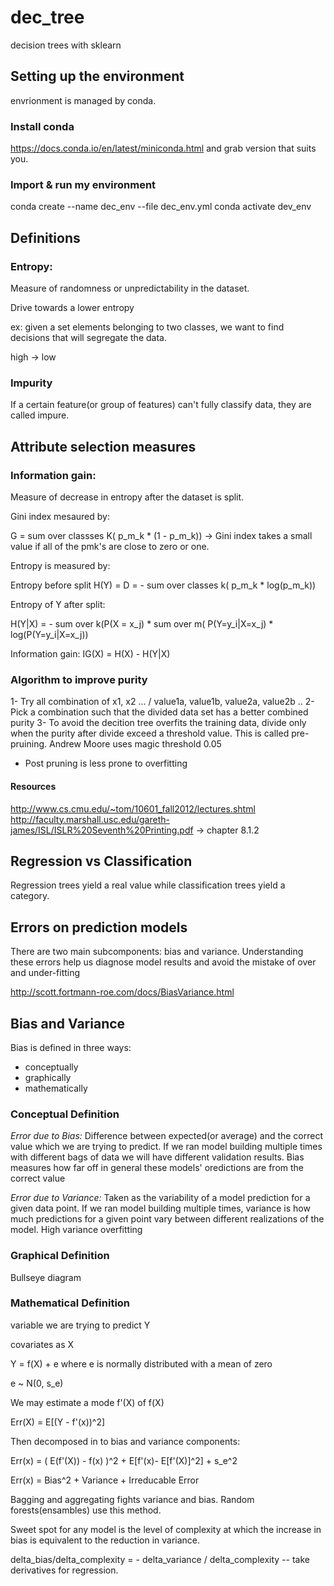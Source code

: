 # dec_tree
decision trees with sklearn

## Setting up the environment

envrionment is managed by conda.

### Install conda
https://docs.conda.io/en/latest/miniconda.html and grab version that suits you.

### Import & run my environment
conda create --name dec_env --file dec_env.yml
conda activate dev_env

## Definitions

### Entropy:

Measure of randomness or unpredictability in the dataset.

Drive towards a lower entropy

ex: given a set elements belonging to two classes, we want to find decisions that will segregate the data.

high -> low

### Impurity

If a certain feature(or group of features) can't fully classify data, they are called impure.

## Attribute selection measures

### Information gain:

Measure of decrease in entropy after the dataset is split.

Gini index mesaured by:

G = sum over classses K( p_m_k * (1 - p_m_k)) -> Gini index takes a small value if all of the pmk's are close to zero or one.

Entropy is measured by:

Entropy before split H(Y) = D = - sum over classes k( p_m_k * log(p_m_k))

Entropy of Y after split:

H(Y|X) = - sum over k(P(X = x_j) * sum over m( P(Y=y_i|X=x_j) * log(P(Y=y_i|X=x_j))

Information gain: IG(X) = H(X) - H(Y|X)

### Algorithm to improve purity

1- Try all combination of x1, x2 ... / value1a, value1b, value2a, value2b ..
2- Pick a combination such that the divided data set has a better combined purity
3- To avoid the decition tree overfits the training data, divide only when the purity after divide exceed a threshold value.
This is called pre-pruining. Andrew Moore uses magic threshold 0.05

* Post pruning is less prone to overfitting

#### Resources

http://www.cs.cmu.edu/~tom/10601_fall2012/lectures.shtml
http://faculty.marshall.usc.edu/gareth-james/ISL/ISLR%20Seventh%20Printing.pdf -> chapter 8.1.2
## Regression vs Classification

Regression trees yield a real value while classification trees yield a category.


## Errors on prediction models

There are two main subcomponents: bias and variance. Understanding these errors help us diagnose model results and avoid the mistake of over and under-fitting

http://scott.fortmann-roe.com/docs/BiasVariance.html

## Bias and Variance

Bias is defined in three ways:

- conceptually
- graphically
- mathematically

### Conceptual Definition

*Error due to Bias:* Difference between expected(or average) and the correct value which we are trying to predict.
If we ran model building multiple times with different bags of data we will have different validation results. 
Bias measures how far off in general these models' oredictions are from the correct value


*Error due to Variance:* Taken as the variability of a model prediction for a given data point.
If we ran model building multiple times, variance is how much predictions for a given point vary between different realizations of the model.
High variance overfitting

### Graphical Definition

Bullseye diagram

### Mathematical Definition

variable we are trying to predict Y

covariates as X

Y = f(X) + e where e is normally distributed with a mean of zero

e ~ N(0, s_e)

We may estimate a mode f'(X) of f(X)

Err(X) = E[(Y - f'(x))^2]

Then decomposed in to bias and variance components:

Err(x) = ( E(f'(X)) - f(x) )^2 + E[f'(x)- E[f'(X)]^2] + s_e^2

Err(x) = Bias^2 + Variance + Irreducable Error


Bagging and aggregating fights variance and bias. Random forests(ensambles) use this method.

Sweet spot for any model is the level of complexity at which the increase in bias is equivalent to the reduction in variance.

delta_bias/delta_complexity = - delta_variance / delta_complexity  -- take derivatives for regression.






